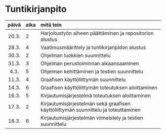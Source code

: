 # Tuntikirjanpito

| päivä | aika | mitä tein  |
| :----:|:-----| :-----|
| 20.3. | 2    | Harjoitustyön aiheen päättäminen ja repositorion alustus |
| 28.3. | 4    | Vaatimusmäärittely ja tuntikirjanpidon alustus|
| 30.3. | 2    | Ohjelman luokkien suunnittelu |
| 31.3. | 3    | Ohjelman perustoiminnan aikaansaaminen|
| 4.3.  | 5    | Ohjelman kehittäminen ja testien suunnittelu|
| 11.3. | 4    | Graafisen käyttöliittymän suunnittelu
| 14.3. | 6    | Graafisen käyttöliittymän toteutuksen aloittaminen|
| 16.3. | 5    | Kirjautumisjärjestelmä toteutuksen aloittaminen|
| 17.3. | 2    | Kirjautumisjärjestelmän sekä graafisen käyttöliittymän suunnittelu ja toteuttaminen|
| 18.3. | 6    | Kirjautumisjärjestelmän viimeistely ja testien suunnittelu|
